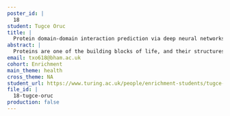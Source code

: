 ```yaml
---
poster_id: |
  18
student: Tugce Oruc
title: |
  Protein domain-domain interaction prediction via deep neural networks
abstract: |
  Proteins are one of the building blocks of life, and their structures and functions maintain most of the cellular processes. Determination of protein structures is not only critical for understanding its working mechanism but also vital for protein engineering and drug design. Although many experimental approaches exist to reveal the structures of proteins, limitations of experimental methods led researches to develop computational approaches to determine structures. Implementation of machine learning algorithms provided great improvements in the protein structure prediction area for small and medium-sized proteins. On the other hand, for large proteins, determination of the structure of the overall protein complex remains a big challenge. One common approach for determination of large protein complexes is to determine the structures of protein subunits (i.e. domains) individually and arrange their positions and orientations correctly. For this purpose, we used convolutional neural networks to predict the distance potentials between the monomers of the target domain pairs. Successful distance potential predictions allowed us to generate correct interfaces between the domain pairs. This method will help to determine the structures of large, multi-domain protein complexes that can result in understanding their function better and lead to design successful experiments for protein engineering.
email: txo618@bham.ac.uk
cohort: Enrichment
main_theme: health
cross_theme: NA
student_url: https://www.turing.ac.uk/people/enrichment-students/tugce-oruc
file_id: |
  18-tugce-oruc
production: false
---
```


